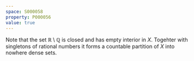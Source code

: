 ```yaml
---
space: S000058
property: P000056
value: true
---
```


Note that the set $\mathbb R\setminus\mathbb Q$ is closed and has empty interior in $X$. Togehter with singletons of rational numbers it forms a countable partition of $X$ into nowhere dense sets.
